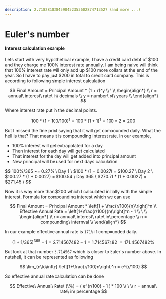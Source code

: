 ```yaml
---
description: 2.7182818284590452353602874713527 (and more ...)
---
```


# Euler's number

#### Interest calculation example

Lets start with very hypothetical example, I have a credit card debt of $100 and they charge me 100% interest rate annually. I am being naive will think that 100% interest rate will only add up $100 more dollars at the end of the year. So I have to pay just $200 in total to credit card company. This is according to following simple interest calculation

$$
Final Amount = Principal Amount * (1 + r)^y \\
 \  \\
\begin{align*} \\
r = annual\ interest\ rate\ in\ decimals \\
y = number\ of\ years  \\
\end{align*}
$$

Where interest rate put in the decimal points.

$$100 * (1 + 100/100)^1 = 100 * (1+1)^1 = 100 * 2 = 200$$



But I missed the fine print saying that it will get compounded daily. What the hell is that? That means it is compounding interest rate. In our example,

* 100% interest will get extrapolated for a day
* Then interest for each day will get calculated
* That interest for the day will get added into principal amount
* New principal will be used for next days calculation

$$
100\%/365 ~= 0.27\% \\
Day 1 \\ 
$100 * (1 + 0.0027) = $100.27 \\
Day 2 \\
$100.27 *  (1 + 0.0027) = $100.54 \\
Day 365 \\
$270.71 * (1 + 0.0027) = $271.45 \\
$$

Now it is way more than $200 which I calculated initially with the simple interest. Formula for compounding interest which we can use

$$
Final Amount = Principal Amount * \left[1 + \frac{r/100}{n}\right]^n \\
Effective Annual Rate = \left[1+\frac{r/100}{n}\right]^n - 1 \\
 \  \\
\begin{align*} \\
r = annual\ interest\ rate\ in\ percentage \\
n = compounding\ internval \\
\end{align*}
$$

In our example effective annual rate is `171%` if compounded daily.

$$
(1 + 1/365)^{365} - 1 = 2.714567482 - 1 = 1.714567482 ~= 171.4567482\%
$$

But look at that number `2.714567` which is closer to Euler's number above. In nutshell, it can be represented as following

$$
\lim_{n\to\infty} \left[1+\frac{r/100}n\right]^n = e^{r/100}
$$

So effective annual rate calculation can be done

$$
Effective\ Annual\ Rate\ (\%) = ( e^{r/100} - 1 ) * 100  \\
\ \\
r = annual\ rate\ in\ percentage
$$

